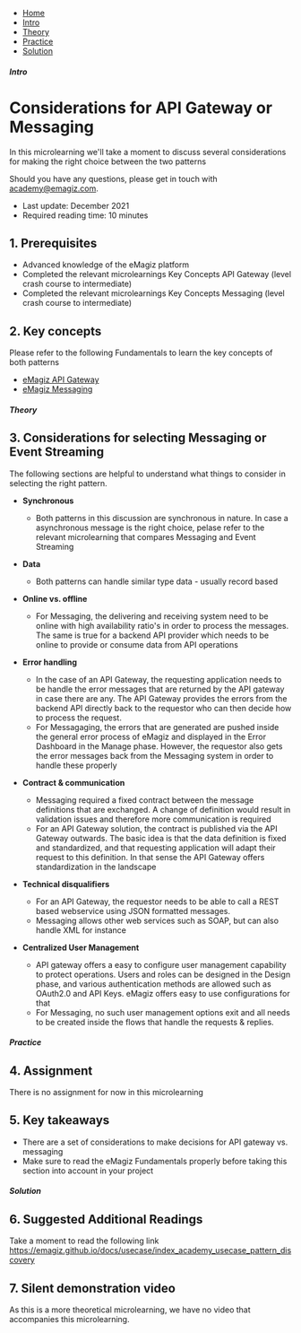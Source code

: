 <div class="ez-academy">
    <div class="ez-academy__body">
        <main class="micro-learning">
        <ul class="doc-nav">
            <li class="doc-nav__item"><a href="../../docs/microlearning/advanced-keyconcepts-apigateway-index" class="doc-nav__link">Home</a></li>
            <li class="doc-nav__item"><a href="#intro" class="doc-nav__link">Intro</a></li>
            <li class="doc-nav__item"><a href="#theory" class="doc-nav__link">Theory</a></li>
            <li class="doc-nav__item"><a href="#practice" class="doc-nav__link">Practice</a></li>
            <li class="doc-nav__item"><a href="#solution" class="doc-nav__link">Solution</a></li>
        </ul>

<div class="doc">

##### Intro

# Considerations for API Gateway or Messaging

In this microlearning we'll take a moment to discuss several considerations for making the right choice between the two patterns

Should you have any questions, please get in touch with academy@emagiz.com.

- Last update: December 2021
- Required reading time: 10 minutes


## 1. Prerequisites
- Advanced knowledge of the eMagiz platform
- Completed the relevant microlearnings Key Concepts API Gateway (level crash course to intermediate)
- Completed the relevant microlearnings Key Concepts Messaging (level crash course to intermediate)

## 2. Key concepts
Please refer to the following Fundamentals to learn the key concepts of both patterns

- [eMagiz API Gateway](../../docs/fundamental/fundamental-api-gateway-introduction)
- [eMagiz Messaging](../../docs/fundamental/fundamental-event-streaming-introduction)

##### Theory
  
## 3. Considerations for selecting Messaging or Event Streaming

The following sections are helpful to understand what things to consider in selecting the right pattern. 

- **Synchronous**
	- Both patterns in this discussion are synchronous in nature. In case a asynchronous message is the right choice, pelase refer to the relevant microlearning that compares Messaging and Event Streaming
	
- **Data**
	- Both patterns can handle similar type data - usually record based
	
- **Online vs. offline**
	- For Messaging, the delivering and receiving system need to be online with high availability ratio's in order to process the messages. The same is true for a backend API provider which needs to be online to provide or consume data from API operations

- **Error handling**
	- In the case of an API Gateway, the requesting application needs to be handle the error messages that are returned by the API gateway in case there are any. The API Gateway provides the errors from the backend API directly back to the requestor who can then decide how to process the request.
	- For Messagaging, the errors that are generated are pushed inside the general error process of eMagiz and displayed in the Error Dashboard in the Manage phase. However, the requestor also gets the error messages back from the Messaging system in order to handle these properly
	
- **Contract & communication**
	- Messaging required a fixed contract between the message definitions that are exchanged. A change of definition would result in validation issues and therefore more communication is required
	- For an API Gateway solution, the contract is published via the API Gateway outwards. The basic idea is that the data definition is fixed and standardized, and that requesting application will adapt their request to this definition. In that sense the API Gateway offers standardization in the landscape
	
- **Technical disqualifiers**
	- For an API Gateway, the requestor needs to be able to call a REST based webservice using JSON formatted messages.
	- Messaging allows other web services such as SOAP, but can also handle XML for instance

- **Centralized User Management**
	- API gateway offers a easy to configure user management capability to protect operations. Users and roles can be designed in the Design phase, and various authentication methods are allowed such as OAuth2.0 and API Keys. eMagiz offers easy to use configurations for that
	- For Messaging, no such user management options exit and all needs to be created inside the flows that handle the requests & replies.

##### Practice

## 4. Assignment

There is no assignment for now in this microlearning

## 5. Key takeaways

- There are a set of considerations to make decisions for API gateway vs. messaging
- Make sure to read the eMagiz Fundamentals properly before taking this section into account in your project

##### Solution

## 6. Suggested Additional Readings

Take a moment to read the following link https://emagiz.github.io/docs/usecase/index_academy_usecase_pattern_discovery

## 7. Silent demonstration video

As this is a more theoretical microlearning, we have no video that accompanies this microlearning.

</div>
</main>
</div>
</div>